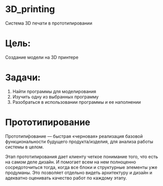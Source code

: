 # 3D_printing
Система 3D печати в прототипировании 

# Цель: 

Создание модели на 3D принтере 

# Задачи: 
1. Найти программы для моделирования 
2. Изучить одну из выбранных программу  
3. Разобраться в использовании программы и ее наполнении 


# Прототипирование 

Прототипи́рование — быстрая «черновая» реализация базовой функциональности будущего продукта/изделия, для анализа работы системы в целом.

Этап прототипирования дает клиенту четкое понимание того, что есть на самом деле дизайн. И помогает всем на нем полноценно сосредоточиться тогда, когда все блоки и структурные элементы уже продуманы. Это позволяет отдельно видеть архитектуру и дизайн и адекватно оценивать качество работ по каждому этапу.

